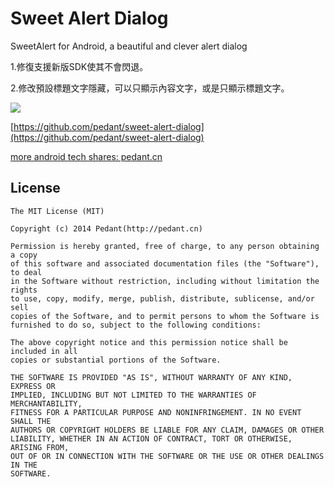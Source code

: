 Sweet Alert Dialog
===================
SweetAlert for Android, a beautiful and clever alert dialog

1.修復支援新版SDK使其不會閃退。

2.修改預設標題文字隱藏，可以只顯示內容文字，或是只顯示標題文字。


[![](https://jitpack.io/v/pedant/sweet-alert-dialog.svg)](https://jitpack.io/#pedant/sweet-alert-dialog)

[https://github.com/pedant/sweet-alert-dialog](https://github.com/pedant/sweet-alert-dialog)


[more android tech shares: pedant.cn](http://www.pedant.cn)

## License

    The MIT License (MIT)

    Copyright (c) 2014 Pedant(http://pedant.cn)

    Permission is hereby granted, free of charge, to any person obtaining a copy
    of this software and associated documentation files (the "Software"), to deal
    in the Software without restriction, including without limitation the rights
    to use, copy, modify, merge, publish, distribute, sublicense, and/or sell
    copies of the Software, and to permit persons to whom the Software is
    furnished to do so, subject to the following conditions:

    The above copyright notice and this permission notice shall be included in all
    copies or substantial portions of the Software.

    THE SOFTWARE IS PROVIDED "AS IS", WITHOUT WARRANTY OF ANY KIND, EXPRESS OR
    IMPLIED, INCLUDING BUT NOT LIMITED TO THE WARRANTIES OF MERCHANTABILITY,
    FITNESS FOR A PARTICULAR PURPOSE AND NONINFRINGEMENT. IN NO EVENT SHALL THE
    AUTHORS OR COPYRIGHT HOLDERS BE LIABLE FOR ANY CLAIM, DAMAGES OR OTHER
    LIABILITY, WHETHER IN AN ACTION OF CONTRACT, TORT OR OTHERWISE, ARISING FROM,
    OUT OF OR IN CONNECTION WITH THE SOFTWARE OR THE USE OR OTHER DEALINGS IN THE
    SOFTWARE.


